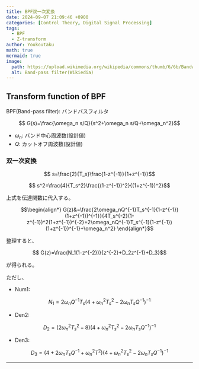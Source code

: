 ```yaml
---
title: BPF双一次変換
date: 2024-09-07 21:09:46 +0900
categories: [Control Theory, Digital Signal Processing]
tags:
  - BPF
  - Z-transform
author: Youkoutaku
math: true
mermaid: true
image:
  path: https://upload.wikimedia.org/wikipedia/commons/thumb/6/6b/Bandwidth_2.svg/300px-Bandwidth_2.svg.png
  alt: Band-pass filter(Wikiedia)
---
```


## Transform function of BPF
BPF(Band-pass filter): バンドバスフィルタ

$$
G(s)=\frac{\omega_n s/Q}{s^2+\omega_n s/Q+\omega_n^2}$$

- $\omega_n$: バンド中心周波数(設計値)
- $Q$: カットオフ周波数(設計値)

### 双一次変換

$$
s=\frac{2}{T_s}\frac{1-z^{-1}}{1+z^{-1}}$$

$$
s^2=\frac{4}{T_s^2}\frac{(1-z^{-1})^2}{(1+z^{-1})^2}$$

上式を伝達関数に代入する。

$$\begin{align*}
G(z)&=\frac{2\omega_nQ^{-1}T_s^{-1}(1-z^{-1})(1+z^{-1})^{-1}}{4T_s^{-2}(1-z^{-1})^2(1+z^{-1})^{-2}+2\omega_nQ^{-1}T_s^{-1}(1-z^{-1})(1+z^{-1})^{-1}+\omega_n^2}
\end{align*}$$

整理すると、

$$
G(z)=\frac{N_1(1-z^{-2})}{z^{-2}+D_2z^{-1}+D_3}$$

が得られる。

ただし、

- Num1:

$$
N_1 = 2{\omega_n}{Q}^{-1}T_s(4+\omega_n^2T_s^2-2\omega_nT_sQ^{-1})^{-1}$$

- Den2:

$$
D_2=(2\omega_n^2T_s^2-8)(4+\omega_n^2T_s^2-2\omega_nT_sQ^{-1})^{-1}$$

- Den3:

$$
D_3=(4+2\omega_nT_sQ^{-1}+\omega_n^2T^2)(4+\omega_n^2T_s^2-2\omega_nT_sQ^{-1})^{-1}$$

---